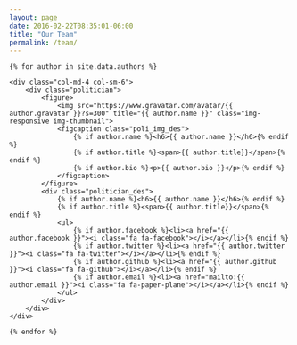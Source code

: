 ```yaml
---
layout: page
date: 2016-02-22T08:35:01-06:00
title: "Our Team"
permalink: /team/
---
```

<div class="row m-t-3">

	{% for author in site.data.authors %}

	<div class="col-md-4 col-sm-6">
		<div class="politician">
			<figure>
				<img src="https://www.gravatar.com/avatar/{{ author.gravatar }}?s=300" title="{{ author.name }}" class="img-responsive img-thumbnail">
				<figcaption class="poli_img_des">
					{% if author.name %}<h6>{{ author.name }}</h6>{% endif %}
					{% if author.title %}<span>{{ author.title}}</span>{% endif %}
					{% if author.bio %}<p>{{ author.bio }}</p>{% endif %}
				</figcaption>
			</figure>
			<div class="politician_des">
				{% if author.name %}<h6>{{ author.name }}</h6>{% endif %}
				{% if author.title %}<span>{{ author.title}}</span>{% endif %}
				<ul>
					{% if author.facebook %}<li><a href="{{ author.facebook }}"><i class="fa fa-facebook"></i></a></li>{% endif %}
					{% if author.twitter %}<li><a href="{{ author.twitter }}"><i class="fa fa-twitter"></i></a></li>{% endif %}
					{% if author.github %}<li><a href="{{ author.github }}"><i class="fa fa-github"></i></a></li>{% endif %}
					{% if author.email %}<li><a href="mailto:{{ author.email }}"><i class="fa fa-paper-plane"></i></a></li>{% endif %}
				</ul>
			</div>
		</div>
	</div>

	{% endfor %}


</div>
